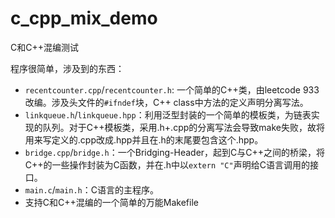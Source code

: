 # c_cpp_mix_demo
C和C++混编测试

程序很简单，涉及到的东西：

- `recentcounter.cpp`/`recentcounter.h`: 一个简单的C++类，由leetcode 933改编。涉及头文件的`#ifndef`块，C++ class中方法的定义声明分离写法。
- `linkqueue.h`/`linkqueue.hpp`：利用泛型封装的一个简单的模板类，为链表实现的队列。对于C++模板类，采用.h+.cpp的分离写法会导致make失败，故将用来写定义的.cpp改成.hpp并且在.h的末尾要包含这个.hpp。
- `bridge.cpp`/`bridge.h`：一个Bridging-Header，起到C与C++之间的桥梁，将C++的一些操作封装为C函数，并在.h中以`extern "C"`声明给C语言调用的接口。
- `main.c`/`main.h`：C语言的主程序。
- 支持C和C++混编的一个简单的万能Makefile